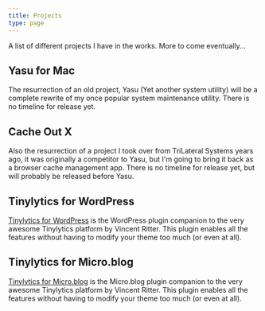 ```yaml
---
title: Projects
type: page
---
```


A list of different projects I have in the works. More to come eventually...

## Yasu for Mac

The resurrection of an old project, Yasu (Yet another system utility) will be a complete rewrite of my once popular system maintenance utility. There is no timeline for release yet.

## Cache Out X

Also the resurrection of a project I took over from TriLateral Systems years ago, it was originally a competitor to Yasu, but I'm going to bring it back as a browser cache management app. There is no timeline for release yet, but will probably be released before Yasu.

## Tinylytics for WordPress

[Tinylytics for WordPress](https://wordpress.org/plugins/jmitch-tinylytics/) is the WordPress plugin companion to the very awesome Tinylytics platform by Vincent Ritter. This plugin enables all the features without having to modify your theme too much (or even at all).

## Tinylytics for Micro.blog

[Tinylytics for Micro.blog](https://micro.blog/account/plugins/view/101) is the Micro.blog plugin companion to the very awesome Tinylytics platform by Vincent Ritter. This plugin enables all the features without having to modify your theme too much (or even at all).